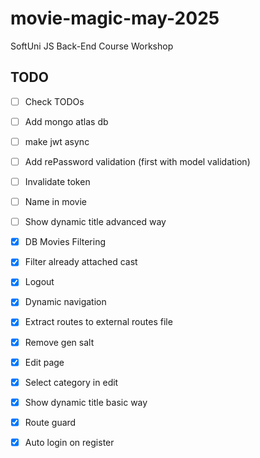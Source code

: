 # movie-magic-may-2025
SoftUni JS Back-End Course Workshop

## TODO
 - [ ] Check TODOs
 - [ ] Add mongo atlas db
 - [ ] make jwt async
 - [ ] Add rePassword validation (first with model validation)
 - [ ] Invalidate token
 - [ ] Name in movie
 - [ ] Show dynamic title advanced way

 - [x] DB Movies Filtering
 - [x] Filter already attached cast
 - [x] Logout
 - [x] Dynamic navigation
 - [x] Extract routes to external routes file
 - [x] Remove gen salt
 - [x] Edit page
 - [x] Select category in edit
 - [x] Show dynamic title basic way
 - [x] Route guard
 - [x] Auto login on register
